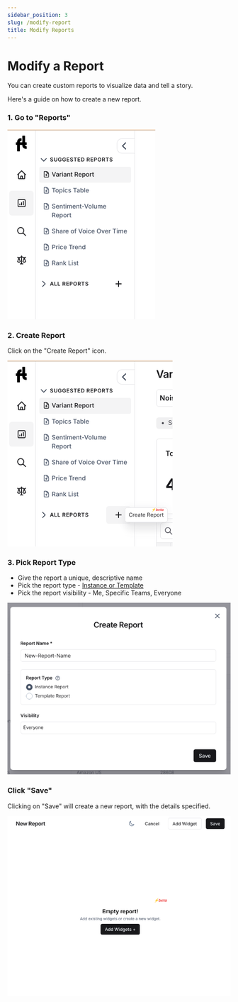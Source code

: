 ```yaml
---
sidebar_position: 3
slug: /modify-report
title: Modify Reports
---
```


# Modify a Report

You can create custom reports to visualize data and tell a story.

Here's a guide on how to create a new report.

### 1. Go to "Reports"

![report-menu](/img/help/reports/report-menu.png)

### 2. Create Report

Click on the "Create Report" icon.

![create-report](/img/help/reports/report-create.png)


### 3. Pick Report Type

- Give the report a unique, descriptive name 
- Pick the report type - [Instance or Template](/reports)
- Pick the report visibility - Me, Specific Teams, Everyone 

![report-modal](/img/help/reports/report-modal.png)


### Click "Save"

Clicking on "Save" will create a new report, with the details specified.


![report-empty](/img/help/reports/report-empty.png)






